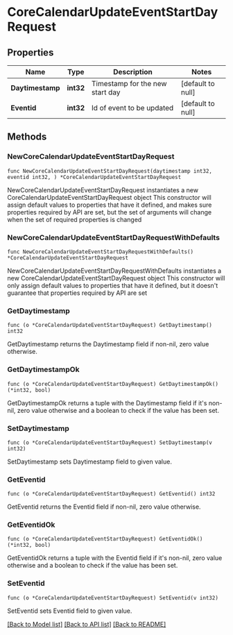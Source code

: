 # CoreCalendarUpdateEventStartDayRequest

## Properties

Name | Type | Description | Notes
------------ | ------------- | ------------- | -------------
**Daytimestamp** | **int32** | Timestamp for the new start day | [default to null]
**Eventid** | **int32** | Id of event to be updated | [default to null]

## Methods

### NewCoreCalendarUpdateEventStartDayRequest

`func NewCoreCalendarUpdateEventStartDayRequest(daytimestamp int32, eventid int32, ) *CoreCalendarUpdateEventStartDayRequest`

NewCoreCalendarUpdateEventStartDayRequest instantiates a new CoreCalendarUpdateEventStartDayRequest object
This constructor will assign default values to properties that have it defined,
and makes sure properties required by API are set, but the set of arguments
will change when the set of required properties is changed

### NewCoreCalendarUpdateEventStartDayRequestWithDefaults

`func NewCoreCalendarUpdateEventStartDayRequestWithDefaults() *CoreCalendarUpdateEventStartDayRequest`

NewCoreCalendarUpdateEventStartDayRequestWithDefaults instantiates a new CoreCalendarUpdateEventStartDayRequest object
This constructor will only assign default values to properties that have it defined,
but it doesn't guarantee that properties required by API are set

### GetDaytimestamp

`func (o *CoreCalendarUpdateEventStartDayRequest) GetDaytimestamp() int32`

GetDaytimestamp returns the Daytimestamp field if non-nil, zero value otherwise.

### GetDaytimestampOk

`func (o *CoreCalendarUpdateEventStartDayRequest) GetDaytimestampOk() (*int32, bool)`

GetDaytimestampOk returns a tuple with the Daytimestamp field if it's non-nil, zero value otherwise
and a boolean to check if the value has been set.

### SetDaytimestamp

`func (o *CoreCalendarUpdateEventStartDayRequest) SetDaytimestamp(v int32)`

SetDaytimestamp sets Daytimestamp field to given value.


### GetEventid

`func (o *CoreCalendarUpdateEventStartDayRequest) GetEventid() int32`

GetEventid returns the Eventid field if non-nil, zero value otherwise.

### GetEventidOk

`func (o *CoreCalendarUpdateEventStartDayRequest) GetEventidOk() (*int32, bool)`

GetEventidOk returns a tuple with the Eventid field if it's non-nil, zero value otherwise
and a boolean to check if the value has been set.

### SetEventid

`func (o *CoreCalendarUpdateEventStartDayRequest) SetEventid(v int32)`

SetEventid sets Eventid field to given value.



[[Back to Model list]](../README.md#documentation-for-models) [[Back to API list]](../README.md#documentation-for-api-endpoints) [[Back to README]](../README.md)


